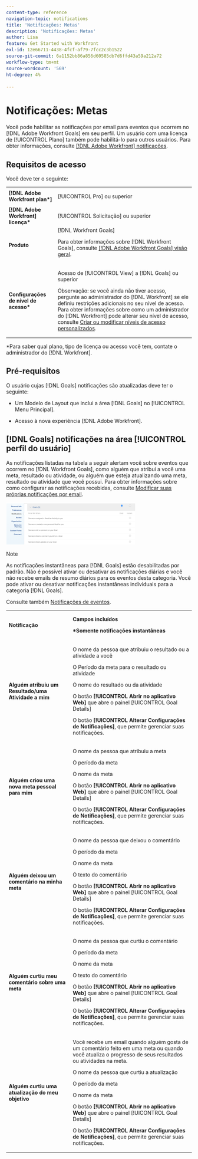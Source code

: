 ```yaml
---
content-type: reference
navigation-topic: notifications
title: 'Notificações: Metas'
description: 'Notificações: Metas'
author: Lisa
feature: Get Started with Workfront
exl-id: 12e66711-4438-4fcf-af79-7fcc2c3b1522
source-git-commit: 6a1152bb86a856d60585db7d6ffd43a59a212a72
workflow-type: tm+mt
source-wordcount: '569'
ht-degree: 4%

---
```


# Notificações: Metas

Você pode habilitar as notificações por email para eventos que ocorrem no [!DNL Adobe Workfront Goals] em seu perfil. Um usuário com uma licença de [!UICONTROL Plano] também pode habilitá-lo para outros usuários. Para obter informações, consulte [[!DNL Adobe Workfront] notificações](../../workfront-basics/using-notifications/wf-notifications.md).

## Requisitos de acesso

<!--
<p data-mc-conditions="QuicksilverOrClassic.Draft mode">(NOTE: because there are conditions for who sees this, I added this from the How To articles/ template although this is not a How To. But I like the format, so I thought keeping it consistent might help users. We may decide to update this when we have access and prereq for overview-type articles)</p>
-->

Você deve ter o seguinte:

<table style="table-layout:auto"> 
 <col> 
 <col> 
 <tbody> 
  <tr> 
   <td role="rowheader"><strong>[!DNL Adobe Workfront plan*]</strong></td> 
   <td> <p>[!UICONTROL Pro] ou superior</p> </td> 
  </tr> 
  <tr> 
   <td role="rowheader"><strong>[!DNL Adobe Workfront] licença*</strong></td> 
   <td> <p>[!UICONTROL Solicitação] ou superior</p> </td> 
  </tr> 
  <tr> 
   <td role="rowheader"><strong>Produto</strong></td> 
   <td>[!DNL Workfront Goals] <p>Para obter informações sobre [!DNL Workfront Goals], consulte <a href="../../workfront-goals/goal-management/wf-goals-overview.md" class="MCXref xref">[!DNL Adobe Workfront Goals] visão geral</a>.</p> </td> 
  </tr> 
  <tr> 
   <td role="rowheader"><strong>Configurações de nível de acesso*</strong></td> 
   <td> <p>Acesso de [!UICONTROL View] a [!DNL Goals] ou superior</p> <p>Observação: se você ainda não tiver acesso, pergunte ao administrador do [!DNL Workfront] se ele definiu restrições adicionais no seu nível de acesso. Para obter informações sobre como um administrador do [!DNL Workfront] pode alterar seu nível de acesso, consulte <a href="../../administration-and-setup/add-users/configure-and-grant-access/create-modify-access-levels.md" class="MCXref xref">Criar ou modificar níveis de acesso personalizados</a>.</p> </td> 
  </tr> <!--
   <tr data-mc-conditions="QuicksilverOrClassic.Draft mode"> 
    <td role="rowheader">Object permissions</td> 
    <td> <p>[Insert permissions needed]</p> <p>For information on requesting additional access, see <a href="../../workfront-basics/grant-and-request-access-to-objects/request-access.md" class="MCXref xref">Request access to objects </a>.</p> </td> 
   </tr>
  --> 
 </tbody> 
</table>

&#42;Para saber qual plano, tipo de licença ou acesso você tem, contate o administrador do [!DNL Workfront].

## Pré-requisitos

O usuário cujas [!DNL Goals] notificações são atualizadas deve ter o seguinte:

* Um Modelo de Layout que inclui a área [!DNL Goals] no [!UICONTROL Menu Principal].
* Acesso à nova experiência [!DNL Adobe Workfront].

  <!--
  <MadCap:conditionalText data-mc-conditions="QuicksilverOrClassic.Draft mode">
  (NOTE: we need this here because you can see these notifications from Classic)
  </MadCap:conditionalText>
  -->

## [!DNL Goals] notificações na área [!UICONTROL perfil do usuário]

As notificações listadas na tabela a seguir alertam você sobre eventos que ocorrem no [!DNL Workfront Goals], como alguém que atribui a você uma meta, resultado ou atividade, ou alguém que esteja atualizando uma meta, resultado ou atividade que você possui. Para obter informações sobre como configurar as notificações recebidas, consulte [Modificar suas próprias notificações por email](../../workfront-basics/using-notifications/activate-or-deactivate-your-own-event-notifications.md).

![Preferências de notificações](assets/goals-notifications-preferences-350x114.png)

>[!NOTE]
>
>As notificações instantâneas para [!DNL Goals] estão desabilitadas por padrão. Não é possível ativar ou desativar as notificações diárias e você não recebe emails de resumo diários para os eventos desta categoria. Você pode ativar ou desativar notificações instantâneas individuais para a categoria [!DNL Goals].

Consulte também [Notificações de eventos](../../workfront-basics/using-notifications/event-notifications.md).

<table style="table-layout:auto"> 
 <col> 
 <col> 
 <tbody> 
  <tr> 
   <td><strong>Notificação</strong></td> 
   <td> <p><strong>Campos incluídos</strong> </p> <p><strong>*Somente notificações instantâneas</strong></p> </td> 
  </tr> 
  <tr> 
   <td><strong>Alguém atribuiu um Resultado/uma Atividade a mim</strong></td> 
   <td> <p>O nome da pessoa que atribuiu o resultado ou a atividade a você</p> <p>O Período da meta para o resultado ou atividade</p> <p>O nome do resultado ou da atividade</p> <p>O botão <strong>[!UICONTROL Abrir no aplicativo Web]</strong> que abre o painel [!UICONTROL Goal Details]</p> <p>O botão <strong>[!UICONTROL Alterar Configurações de Notificações]</strong>, que permite gerenciar suas notificações.</p> </td> 
  </tr> 
  <tr> 
   <td><strong>Alguém criou uma nova meta pessoal para mim</strong> </td> 
   <td> <p>O nome da pessoa que atribuiu a meta</p> <p>O período da meta</p> <p>O nome da meta</p> <p>O botão <strong>[!UICONTROL Abrir no aplicativo Web]</strong> que abre o painel [!UICONTROL Goal Details]</p> <p>O botão <strong>[!UICONTROL Alterar Configurações de Notificações]</strong>, que permite gerenciar suas notificações.</p> </td> 
  </tr> 
  <tr> 
   <td><strong>Alguém deixou um comentário na minha meta</strong></td> 
   <td> <p>O nome da pessoa que deixou o comentário</p> <p>O período da meta </p> <p>O nome da meta</p> <p>O texto do comentário</p> <p>O botão <strong>[!UICONTROL Abrir no aplicativo Web]</strong> que abre o painel [!UICONTROL Goal Details]</p> <p>O botão <strong>[!UICONTROL Alterar Configurações de Notificações]</strong>, que permite gerenciar suas notificações.</p> </td> 
  </tr> 
  <tr> 
   <td><strong>Alguém curtiu meu comentário sobre uma meta</strong></td> 
   <td> <p>O nome da pessoa que curtiu o comentário</p> <p>O período da meta </p> <p>O nome da meta</p> <p>O texto do comentário </p> <p>O botão <strong>[!UICONTROL Abrir no aplicativo Web]</strong> que abre o painel [!UICONTROL Goal Details]</p> <p>O botão <strong>[!UICONTROL Alterar Configurações de Notificações]</strong>, que permite gerenciar suas notificações.</p> </td> 
  </tr> 
  <tr> 
   <td><strong>Alguém curtiu uma atualização do meu objetivo</strong></td> 
   <td> <p>Você recebe um email quando alguém gosta de um comentário feito em uma meta ou quando você atualiza o progresso de seus resultados ou atividades na meta. </p> <p>O nome da pessoa que curtiu a atualização</p> <p>O período da meta </p> <p>O nome da meta</p> <p>O botão <strong>[!UICONTROL Abrir no aplicativo Web]</strong> que abre o painel [!UICONTROL Goal Details]</p> <p>O botão <strong>[!UICONTROL Alterar Configurações de Notificações]</strong>, que permite gerenciar suas notificações.</p> </td> 
  </tr> 
 </tbody> 
</table>

<!--
NOTE FOR NAME OF GOAL IN LAST TABLE CELL: check this. Is this true? Didn't triggger when this was written; add anything else? Maybe the type of the update is mentioned?!
-->
